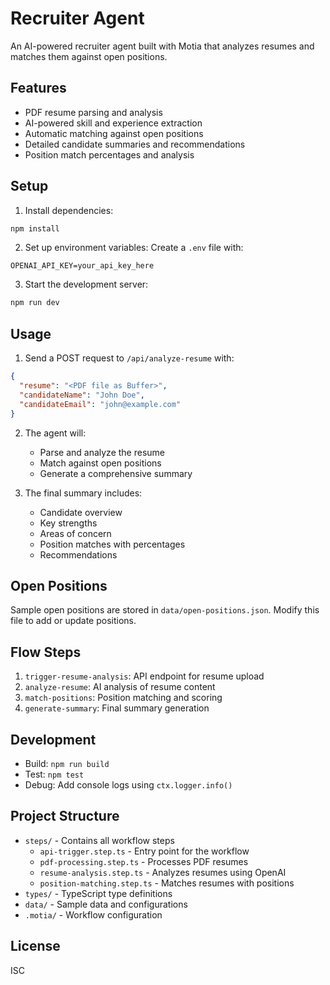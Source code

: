 # Recruiter Agent

An AI-powered recruiter agent built with Motia that analyzes resumes and matches them against open positions.

## Features

- PDF resume parsing and analysis
- AI-powered skill and experience extraction
- Automatic matching against open positions
- Detailed candidate summaries and recommendations
- Position match percentages and analysis

## Setup

1. Install dependencies:

```bash
npm install
```

2. Set up environment variables:
   Create a `.env` file with:

```
OPENAI_API_KEY=your_api_key_here
```

3. Start the development server:

```bash
npm run dev
```

## Usage

1. Send a POST request to `/api/analyze-resume` with:

```json
{
  "resume": "<PDF file as Buffer>",
  "candidateName": "John Doe",
  "candidateEmail": "john@example.com"
}
```

2. The agent will:

   - Parse and analyze the resume
   - Match against open positions
   - Generate a comprehensive summary

3. The final summary includes:
   - Candidate overview
   - Key strengths
   - Areas of concern
   - Position matches with percentages
   - Recommendations

## Open Positions

Sample open positions are stored in `data/open-positions.json`. Modify this file to add or update positions.

## Flow Steps

1. `trigger-resume-analysis`: API endpoint for resume upload
2. `analyze-resume`: AI analysis of resume content
3. `match-positions`: Position matching and scoring
4. `generate-summary`: Final summary generation

## Development

- Build: `npm run build`
- Test: `npm test`
- Debug: Add console logs using `ctx.logger.info()`

## Project Structure

- `steps/` - Contains all workflow steps
  - `api-trigger.step.ts` - Entry point for the workflow
  - `pdf-processing.step.ts` - Processes PDF resumes
  - `resume-analysis.step.ts` - Analyzes resumes using OpenAI
  - `position-matching.step.ts` - Matches resumes with positions
- `types/` - TypeScript type definitions
- `data/` - Sample data and configurations
- `.motia/` - Workflow configuration

## License

ISC

